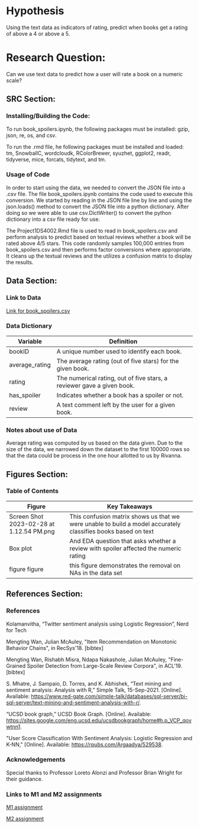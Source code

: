 # Hypothesis
Using the text data as indicators of rating, predict when books get a rating of above a 4 or above a 5.

# Research Question:
Can we use text data to predict how a user will rate a book on a numeric scale?

## SRC Section:

### Installing/Building the Code:
To run book_spoilers.ipynb, the following packages must be installed: gzip, json, re, os, and csv.

To run the .rmd file, he following packages must be installed and loaded: tm, SnowballC, wordcloudk, RColorBrewer, syuzhet, ggplot2, readr, tidyverse, mice, forcats, tidytext, and tm.

### Usage of Code
In order to start using the data, we needed to convert the JSON file into a .csv file. The file book_spoilers.ipynb contains the code used to execute this conversion. We started by reading in the JSON file line by line and using the json.loads() method to convert the JSON file into a python dictionary. After doing so we were able to use csv.DictWriter() to convert the python dictionary into a csv file ready for use.

The Project1DS4002.Rmd file is used to read in book_spoilers.csv and perform analysis to predict based on textual reviews whether a book will be rated above 4/5 stars. This code randomly samples 100,000 entries from book_spoilers.csv and then performs factor conversions where appropriate. It cleans up the textual reviews and the utilizes a confusion matrix to display the results.


## Data Section:

### Link to Data
[Link for book_spoilers.csv](https://drive.google.com/uc?id=196W2kDoZXRPjzbTjM6uvTidn6aTpsFnS)

### Data Dictionary
| Variable | Definition | 
| ------- | --- |
| bookID | A unique number used to identify each book.| 
| average_rating | The average rating (out of five stars) for the given book. |
| rating | The numerical rating, out of five stars, a reviewer gave a given book. | 
| has_spoiler| Indicates whether a book has a spoiler or not. |
| review | A text comment left by the user for a given book. |


### Notes about use of Data
Average rating was computed by us based on the data given. Due to the size of the data, we narrowed down the dataset to the first 100000 rows so that the data could be process in the one hour allotted to us by Rivanna.

## Figures Section:
### Table of Contents
| Figure | Key Takeaways | 
| ------- | --- |
| Screen Shot 2023-02-28 at 1.12.54 PM.png | This confusion matrix shows us that we were unable to build a model accurately classifies books based on text  | 
| Box plot  | And EDA question that asks whether a review with spoiler affected the numeric rating |
| figure figure | this figure demonstrates the removal on NAs in the data set|

## References Section:

### References
Kolamanvitha, “Twitter sentiment analysis using Logistic Regression”, Nerd for Tech

Mengting Wan, Julian McAuley, "Item Recommendation on Monotonic Behavior Chains", in RecSys'18. [bibtex]

Mengting Wan, Rishabh Misra, Ndapa Nakashole, Julian McAuley, "Fine-Grained Spoiler Detection from Large-Scale Review Corpora", in ACL'19. [bibtex]

S. Mhatre, J. Sampaio, D. Torres, and K. Abhishek, “Text mining and sentiment analysis: Analysis with R,” Simple Talk, 15-Sep-2021. [Online]. Available: https://www.red-gate.com/simple-talk/databases/sql-server/bi-sql-server/text-mining-and-sentiment-analysis-with-r/. 

“UCSD book graph,” UCSD Book Graph. [Online]. Available: https://sites.google.com/eng.ucsd.edu/ucsdbookgraph/home#h.p_VCP_qovwtnn1. 

"User Score Classification With Sentiment Analysis: Logistic Regression and K-NN,"  [Online]. Available: https://rpubs.com/Argaadya/529538.

### Acknowledgements
Special thanks to Professor Loreto Alonzi and Professor Brian Wright for their guidance.

### Links to M1 and M2 assignments
[M1 assignment](https://docs.google.com/document/d/1IInxMDY9oO2tESe-RPept87km-qJ4UMMXPpHO6I1e3A/edit)

[M2 assignment](https://docs.google.com/document/d/150iemEBRcMvND9n4l-rOIKVf7n7Pg5Nl9x-3jn2PRJY/edit)


